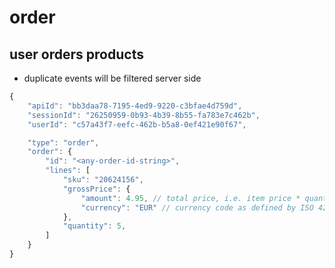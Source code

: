 # order

## user orders products

* duplicate events will be filtered server side

```javascript
{
	"apiId": "bb3daa78-7195-4ed9-9220-c3bfae4d759d",
	"sessionId": "26250959-0b93-4b39-8b55-fa783e7c462b",
	"userId": "c57a43f7-eefc-462b-b5a8-0ef421e90f67",

	"type": "order",
	"order": {
		"id": "<any-order-id-string>",
		"lines": [
			"sku": "20624156",
			"grossPrice": {
				"amount": 4.95, // total price, i.e. item price * quantity
				"currency": "EUR" // currency code as defined by ISO 4217
			},
			"quantity": 5,
		]
	}
}
```

